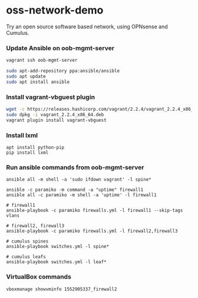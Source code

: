 # oss-network-demo

Try an open source software based network, using OPNsense and Cumulus.

### Update Ansible on oob-mgmt-server

```bash
vagrant ssh oob-mgmt-server

sudo apt-add-repository ppa:ansible/ansible
sudo apt update
sudo apt install ansible
```


### Install vagrant-vbguest plugin
```bash
wget -c https://releases.hashicorp.com/vagrant/2.2.4/vagrant_2.2.4_x86_64.deb
sudo dpkg -i vagrant_2.2.4_x86_64.deb
vagrant plugin install vagrant-vbguest
```

### Install lxml
    apt install python-pip
    pip install lxml


### Run ansible commands from oob-mgmt-server

    ansible all -m shell -a 'sudo ifdown vagrant' -l spine*

    ansible -c paramiko -m command -a "uptime" firewall1
    ansible all -c paramiko -m shell -a 'uptime' -l firewall1

    # firewall1
    ansible-playbook -c paramiko firewalls.yml -l firewall1 --skip-tags vlans

    # firewall2, firewall3
    ansible-playbook -c paramiko firewalls.yml -l firewall2,firewall3

    # cumulus spines
    ansible-playbook switches.yml -l spine*

    # cumulus leafs
    ansible-playbook switches.yml -l leaf*


### VirtualBox commands
    vboxmanage showvminfo 1552905337_firewall2
